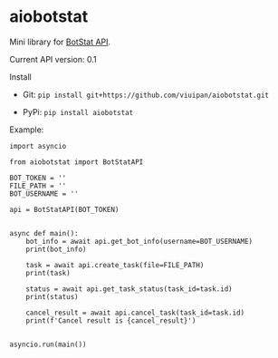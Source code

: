 # aiobotstat

Mini library for [BotStat API](api.botstat.io).

Current API version: 0.1

Install

 - Git: `pip install git+https://github.com/viuipan/aiobotstat.git`
 

 - PyPi: `pip install aiobotstat`



Example:
```
import asyncio

from aiobotstat import BotStatAPI

BOT_TOKEN = ''
FILE_PATH = ''
BOT_USERNAME = ''

api = BotStatAPI(BOT_TOKEN)


async def main():
    bot_info = await api.get_bot_info(username=BOT_USERNAME)
    print(bot_info)

    task = await api.create_task(file=FILE_PATH)
    print(task)

    status = await api.get_task_status(task_id=task.id)
    print(status)

    cancel_result = await api.cancel_task(task_id=task.id)
    print(f'Cancel result is {cancel_result}')


asyncio.run(main())
```